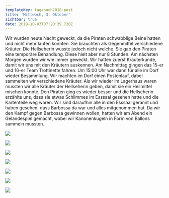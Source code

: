 ```yaml
---
templateKey: tagebuch2018-post
title: 'Mittwoch, 3. Oktober'
sichtbar: true
date: 2018-10-03T07:20:39.720Z
---
```

Wir wurden heute Nacht geweckt, da die Piraten schwabblige Beine hatten und nicht mehr laufen konnten. Sie brauchten als Gegenmittel verschiedene Kräuter. Die Hellseherin wusste jedoch nicht welche. Sie gab den Piraten eine temporäre Behandlung. Diese hielt aber nur 8 Stunden. Am nächsten Morgen wurden wir wie immer geweckt. Wir hatten zuerst Kräuterkunde, damit wir uns mit den Kräutern auskennen. Am Nachmittag gingen das 15-er und 16-er Team Trottinette fahren. Um 15:00 Uhr war dann für alle im Dorf wieder Besammlung. Wir machten im Dorf einen Postenlauf, dabei sammelten wir verschiedene Kräuter. Als wir wieder im Lagerhaus waren mussten wir alle Kräuter der Hellseherin geben, damit sie ein Heilmittel mischen konnte. Den Piraten ging es wieder besser und die Hellseherin erzählte uns, dass sie etwas Schlimmes im Esssaal gesehen hatte und die Kartenteile weg waren. Wir sind daraufhin alle in den Esssaal gerannt und haben gesehen, dass Barbossa da war und alles mitgenommen hat. Da wir den Kampf gegen Barbossa gewinnen wollen, hatten wir am Abend ein Geländespiel gemacht, wobei wir Kanonenkugeln in Form von Ballons sammeln mussten.

![](/img/img_3524.jpg)

![](/img/img_3541.jpg)

![](/img/img_3650.jpg)

![](/img/img_3695.jpg)

![](/img/img_3823.jpg)

![](/img/img_3833.jpg)

![](/img/img_3854.jpg)
